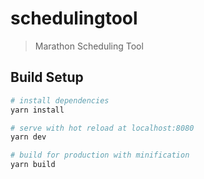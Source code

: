 # schedulingtool

> Marathon Scheduling Tool

## Build Setup

``` bash
# install dependencies
yarn install

# serve with hot reload at localhost:8080
yarn dev

# build for production with minification
yarn build
